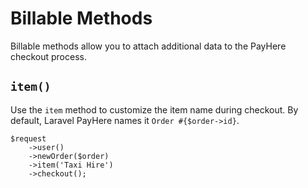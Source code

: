 # Billable Methods

Billable methods allow you to attach additional data to the PayHere checkout process.

## `item()`

Use the `item` method to customize the item name during checkout. By default, Laravel PayHere names it `Order #{$order->id}`.

```php{4}
$request
    ->user()
    ->newOrder($order)
    ->item('Taxi Hire')
    ->checkout();
```
